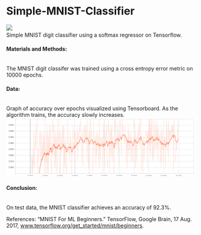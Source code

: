 # Simple-MNIST-Classifier
<img style="margin:auto" src="http://knowm.org/wp-content/uploads/Screen-Shot-2015-08-14-at-2.44.57-PM.png"></img><br>
Simple MNIST digit classifier using a softmax regressor on Tensorflow.

<h4>Materials and Methods:</h4><br>
The MNIST digit classifer was trained using a cross entropy error metric on 10000 epochs.

<h4>Data:</h4><br>
Graph of accuracy over epochs visualized using Tensorboard. As the algorithm trains, the accuracy slowly increases.
<img src="accuracy.PNG"></img>

<h4>Conclusion:</h4><br>
On test data, the MNIST classifier achieves an accuracy of 92.3%.

References:
“MNIST For ML Beginners.” TensorFlow, Google Brain, 17 Aug. 2017, www.tensorflow.org/get_started/mnist/beginners.
